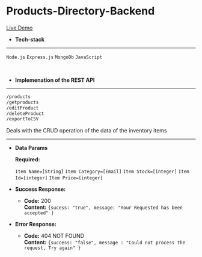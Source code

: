# Products-Directory-Backend

<a href="https://nameless-inlet-35857.herokuapp.com/ ">Live Demo</a>

- **Tech-stack**

---

`Node.js`
`Express.js`
`MongoDb`
`JavaScript`

</br>

- **Implemenation of the REST API**

---

```sh
/products
/getproducts
/editProduct
/deleteProduct
/exportToCSV
```
  <p>
  Deals with the CRUD operation of the data of the inventory items
  </p> 
 
----- 
- **Data Params**

  **Required:**

  `Item Name=[String]`
  `Item Category=[Email]`
  `Item Stock=[integer]`
  `Item Id=[integer]`
  `Item Price=[integer]`

- **Success Response:**

  - **Code:** 200 <br />
    **Content:** `{sucess: "true", message: "Your Requested has been accepted" }`

- **Error Response:**

  - **Code:** 404 NOT FOUND <br />
    **Content:** `{success: "false", message : "Could not process the request, Try again" }`

</br>
